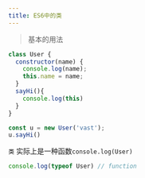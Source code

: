 ```yaml
---
title: ES6中的类
---
```


> 基本的用法

```js
class User {
  constructor(name) {
    console.log(name);
    this.name = name;
  }
  sayHi(){
    console.log(this)
  }
}

const u = new User('vast');
u.sayHi()

```

`类` 实际上是一种函数`console.log(User)`

```js
console.log(typeof User) // function
```

